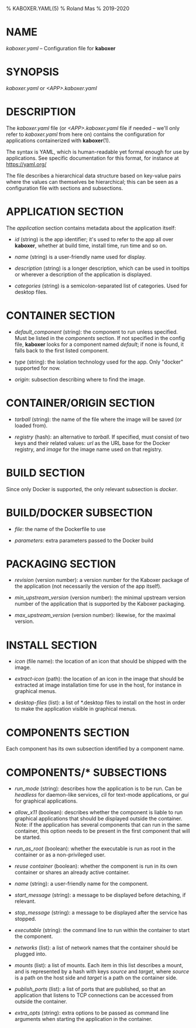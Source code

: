 % KABOXER.YAML(5)
% Roland Mas
% 2019-2020

# NAME

*kaboxer.yaml* – Configuration file for **kaboxer**

# SYNOPSIS

*kaboxer.yaml* or *\<APP\>.kaboxer.yaml*

# DESCRIPTION

The *kaboxer.yaml* file (or *\<APP\>.kaboxer.yaml* file if needed –
we'll only refer to *kaboxer.yaml* from here on) contains the
configuration for applications containerized with **kaboxer**(1).

The syntax is YAML, which is human-readable yet formal enough for use
by applications. See specific documentation for this format, for
instance at https://yaml.org/

The file describes a hierarchical data structure based on key-value
pairs where the values can themselves be hierarchical; this can be
seen as a configuration file with sections and subsections.

# APPLICATION SECTION

The *application* section contains metadata about the application
itself:

* *id* (string) is the app identifier; it's used to refer to the app
  all over **kaboxer**, whether at build time, install time, run time
  and so on.

* *name* (string) is a user-friendly name used for display.

* *description* (string) is a longer description, which can be used
  in tooltips or wherever a description of the application is
  displayed.

* *categories* (string) is a semicolon-separated list of
  categories. Used for desktop files.

# CONTAINER SECTION

* *default_component* (string): the component to run unless
  specified. Must be listed in the *components* section. If not
  specified in the config file, **kaboxer** looks for a component
  named *default*; if none is found, it falls back to the first listed
  component.

* *type* (string): the isolation technology used for the app. Only
  "docker" supported for now.

* *origin*: subsection describing where to find the image.

# CONTAINER/ORIGIN SECTION

* *tarball* (string): the name of the file where the image will be
  saved (or loaded from).

* *registry* (hash): an alternative to *tarball*. If specified, must
  consist of two keys and their related values: *url* as the URL base
  for the Docker registry, and *image* for the image name used on that
  registry.

# BUILD SECTION

Since only Docker is supported, the only relevant subsection is
*docker*.

# BUILD/DOCKER SUBSECTION

* *file*: the name of the Dockerfile to use

* *parameters*: extra parameters passed to the Docker build

# PACKAGING SECTION

* *revision* (version number): a version number for the Kaboxer
  package of the application (not necessarily the version of the app
  itself).

* *min_upstream_version* (version number): the minimal upstream
  version number of the application that is supported by the Kaboxer
  packaging.

* *max_upstream_version* (version number): likewise, for the maximal
  version.

# INSTALL SECTION

* *icon* (file name): the location of an icon that should be shipped
  with the image.

* *extract-icon* (path): the location of an icon in the image that
  should be extracted at image installation time for use in the host,
  for instance in graphical menus.

* *desktop-files* (list): a list of \*.desktop files to
  install on the host in order to make the application visible in
  graphical menus.

# COMPONENTS SECTION

Each component has its own subsection identified by a component name.

# COMPONENTS/* SUBSECTIONS

* *run_mode* (string): describes how the application is to be
  run. Can be *headless* for daemon-like services, *cli* for text-mode
  applications, or *gui* for graphical applications.

* *allow_x11* (boolean): describes whether the component is liable
  to run graphical applications that should be displayed outside the
  container. Note: if the application has several components that can
  run in the same container, this option needs to be present in the
  first component that will be started.

* *run_as_root* (boolean): whether the executable is run as root in
  the container or as a non-privileged user.

* *reuse container* (boolean): whether the component is run in its
  own container or shares an already active container.

* *name* (string): a user-friendly name for the component.

* *start_message* (string): a message to be displayed before
  detaching, if relevant.

* *stop_message* (string): a message to be displayed after the service
  has stopped.

* *executable* (string): the command line to run within the
  container to start the component.

* *networks* (list): a list of network names that the container should
  be plugged into.

* *mounts* (list): a list of mounts. Each item in this list describes
  a mount, and is represented by a hash with keys *source* and
  *target*, where *source* is a path on the host side and *target* is
  a path on the container side.

* *publish_ports* (list): a list of ports that are published, so that
  an application that listens to TCP connections can be accessed from
  outside the container.

* *extra_opts* (string): extra options to be passed as command line
  arguments when starting the application in the container.
